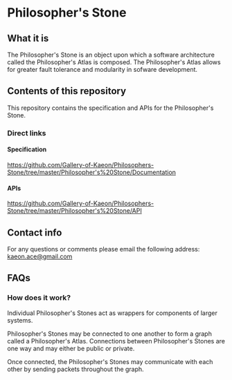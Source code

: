 # Philosopher's Stone

## What it is

The Philosopher's Stone is an object upon which a software architecture called the Philosopher's Atlas is composed.
The Philosopher's Atlas allows for greater fault tolerance and modularity in sofware development.

## Contents of this repository

This repository contains the specification and APIs for the Philosopher's Stone.

### Direct links

#### Specification

https://github.com/Gallery-of-Kaeon/Philosophers-Stone/tree/master/Philosopher's%20Stone/Documentation

#### APIs

https://github.com/Gallery-of-Kaeon/Philosophers-Stone/tree/master/Philosopher's%20Stone/API

## Contact info

For any questions or comments please email the following address: kaeon.ace@gmail.com

## FAQs

### How does it work?

Individual Philosopher's Stones act as wrappers for components of larger systems.

Philosopher's Stones may be connected to one another to form a graph called a Philosopher's Atlas.
Connections between Philosopher's Stones are one way and may either be public or private.

Once connected, the Philosopher's Stones may communicate with each other by sending packets throughout the graph.